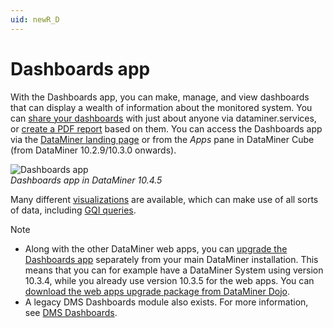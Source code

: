 ```yaml
---
uid: newR_D
---
```


# Dashboards app

With the Dashboards app, you can make, manage, and view dashboards that can display a wealth of information about the monitored system. You can [share your dashboards](xref:Sharing_a_dashboard) with just about anyone via dataminer.services, or [create a PDF report](xref:Generating_a_report_based_on_a_dashboard_Cube) based on them. You can access the Dashboards app via the [DataMiner landing page](xref:Accessing_the_web_apps) or from the *Apps* pane in DataMiner Cube (from DataMiner 10.2.9/10.3.0 onwards<!-- RN 33944 -->).

![Dashboards app](~/user-guide/images/Dashboards_app.png)<br>*Dashboards app in DataMiner 10.4.5*

Many different [visualizations](xref:Available_visualizations) are available, which can make use of all sorts of data, including [GQI queries](xref:Creating_GQI_query).

> [!NOTE]
>
> - Along with the other DataMiner web apps, you can [upgrade the Dashboards app](xref:Upgrading_Downgrading_Webapps) separately from your main DataMiner installation. This means that you can for example have a DataMiner System using version 10.3.4, while you already use version 10.3.5 for the web apps. You can [download the web apps upgrade package from DataMiner Dojo](https://community.dataminer.services/downloads/).
> - A legacy DMS Dashboards module also exists. For more information, see [DMS Dashboards](xref:dashboards).
